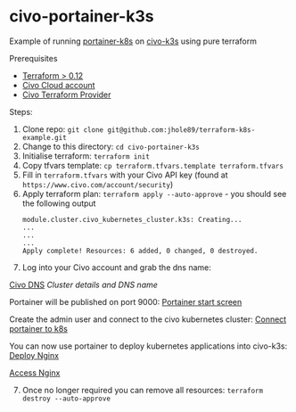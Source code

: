 # civo-portainer-k3s
Example of running [portainer-k8s](https://github.com/portainer/portainer-k8s)
on [civo-k3s](https://www.civo.com/) using pure terraform

Prerequisites
* [Terraform > 0.12](https://www.terraform.io/downloads.html)
* [Civo Cloud account](https://www.civo.com/account)
* [Civo Terraform Provider](https://github.com/civo/terraform-provider-civo)

Steps:
1. Clone repo: `git clone git@github.com:jhole89/terraform-k8s-example.git`
2. Change to this directory: `cd civo-portainer-k3s`
3. Initialise terraform: `terraform init`
4. Copy tfvars template: `cp terraform.tfvars.template terraform.tfvars`
5. Fill in `terraform.tfvars` with your Civo API key (found at `https://www.civo.com/account/security`)
6. Apply terraform plan: `terraform apply --auto-approve` - you should see the following output
    ```
    module.cluster.civo_kubernetes_cluster.k3s: Creating...
    ...
    ...
    ...
    Apply complete! Resources: 6 added, 0 changed, 0 destroyed.
    ```
6. Log into your Civo account and grab the dns name:

[Civo DNS](docs/civo_dns.png)
*Cluster details and DNS name*

Portainer will be published on port 9000:
[Portainer start screen](docs/portainer_admin.png)

Create the admin user and connect to the civo kubernetes cluster:
[Connect portainer to k8s](docs/portainer_connect.png)

You can now use portainer to deploy kubernetes applications into civo-k3s:
[Deploy Nginx](docs/portainer_nginx_create.png)
[](docs/portainer_nginx_create2.png)

[Access Nginx](docs/nginx_welcome.png)

7. Once no longer required you can remove all resources: `terraform destroy --auto-approve`
